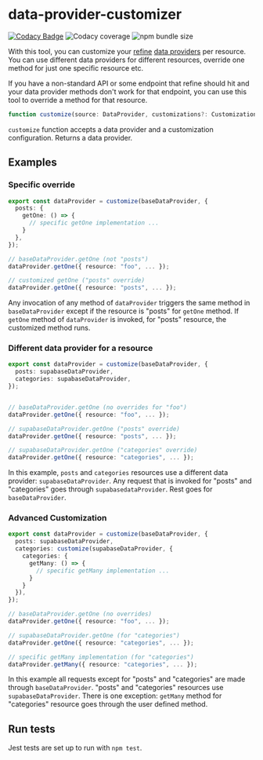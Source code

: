 # data-provider-customizer

[![Codacy Badge](https://app.codacy.com/project/badge/Grade/db7039142c874076a63b46851a92f998)](https://www.codacy.com/gh/miyavsu-limited/data-provider-customizer/dashboard?utm_source=github.com&amp;utm_medium=referral&amp;utm_content=miyavsu-limited/data-provider-customizer&amp;utm_campaign=Badge_Grade) ![Codacy coverage](https://img.shields.io/codacy/coverage/db7039142c874076a63b46851a92f998) ![npm bundle size](https://img.shields.io/bundlephobia/minzip/data-provider-customizer@latest) 

With this tool, you can customize your [refine][refine] [data providers][data-provider] per resource. You can use different data providers for different resources, override one method for just one specific resource etc. 

If you have a non-standard API or some endpoint that refine should hit and your data provider methods don't work for that endpoint, you can use this tool to override a method for that resource. 

```ts
function customize(source: DataProvider, customizations?: CustomizationsType): DataProvider
```

`customize` function accepts a data provider and a customization configuration. Returns a data provider.

## Examples

### Specific override

```ts
export const dataProvider = customize(baseDataProvider, {
  posts: {
    getOne: () => {
      // specific getOne implementation ...
    }
  },
});

// baseDataProvider.getOne (not "posts")
dataProvider.getOne({ resource: "foo", ... }); 

// customized getOne ("posts" override)
dataProvider.getOne({ resource: "posts", ... });
```

Any invocation of any method of `dataProvider` triggers the same method in `baseDataProvider` except if the resource is "posts" for `getOne` method. If `getOne` method of `dataProvider` is invoked, for "posts" resource, the customized method runs.

### Different data provider for a resource

```ts
export const dataProvider = customize(baseDataProvider, {
  posts: supabaseDataProvider,
  categories: supabaseDataProvider,
});


// baseDataProvider.getOne (no overrides for "foo")
dataProvider.getOne({ resource: "foo", ... }); 

// supabaseDataProvider.getOne ("posts" override)
dataProvider.getOne({ resource: "posts", ... });

// supabaseDataProvider.getOne ("categories" override)
dataProvider.getOne({ resource: "categories", ... });
```

In this example, `posts` and `categories` resources use a different data provider: `supabaseDataProvider`. Any request that is invoked for "posts" and "categories" goes through `supabasedataProvider`. Rest goes for `baseDataProvider`.

### Advanced Customization

```ts
export const dataProvider = customize(baseDataProvider, {
  posts: supabaseDataProvider,
  categories: customize(supabaseDataProvider, {
    categories: {
      getMany: () => {
        // specific getMany implementation ...
      }
    }
  }),
});

// baseDataProvider.getOne (no overrides)
dataProvider.getOne({ resource: "foo", ... }); 

// supabaseDataProvider.getOne (for "categories")
dataProvider.getOne({ resource: "categories", ... }); 

// specific getMany implementation (for "categories")
dataProvider.getMany({ resource: "categories", ... }); 
```

In this example all requests except for "posts" and "categories" are made through `baseDataProvider`. "posts" and "categories" resources use `supabaseDataProvider`. There is one exception: `getMany` method for "categories" resource goes through the user defined method.

## Run tests

Jest tests are set up to run with `npm test`.

[refine]: https://refine.dev/
[data-provider]: https://refine.dev/docs/api-references/providers/data-provider/